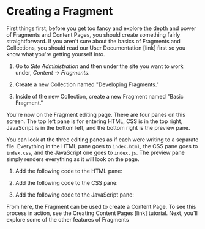# Creating a Fragment

First things first, before you get too fancy and explore the depth and power of 
Fragments and Content Pages, you should create something fairly 
straightforward. If you aren't sure about the basics of Fragments and 
Collections, you should read our User Documentation [link] first so you know 
what you're getting yourself into.

1.  Go to *Site Administration* and then under the site you want to work under,
    *Content* &rarr; *Fragments*.
    
2.  Create a new Collection named "Developing Fragments."

3.  Inside of the new Collection, create a new Fragment named "Basic Fragment."

You're now on the Fragment editing page. There are four panes on this screen. 
The top left pane is for entering HTML, CSS is in the top right, JavaScript is 
in the bottom left, and the bottom right is the preview pane.

You can look at the three editing panes as if each were writing to a separate 
file. Everything in the HTML pane goes to `index.html`, the CSS pane goes to 
`index.css`, and the JavaScript one goes to `index.js`. The preview pane simply 
renders everything as it will look on the page.

1.  Add the following code to the HTML pane:

2.  Add the following code to the CSS pane:

3.  Add the following code to the JavaScript pane:

From here, the Fragment can be used to create a Content Page. To see this 
process in action, see the Creating Content Pages [link] tutorial. Next, you'll
explore some of the other features of Fragments
